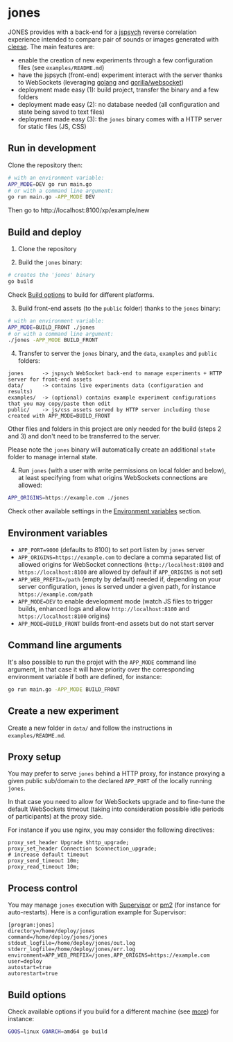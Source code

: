 # jones

JONES provides with a back-end for a [jspsych](https://www.jspsych.org/) reverse correlation experience intended to compare pair of sounds or images generated with [cleese](https://github.com/neuro-team-femto/cleese). The main features are:

* enable the creation of new experiments through a few configuration files (see `examples/README.md`)
* have the jspsych (front-end) experiment interact with the server thanks to WebSockets (leveraging [golang](https://golang.org/) and [gorilla/websocket](https://github.com/gorilla/websocket))
* deployment made easy (1): build project, transfer the binary and a few folders
* deployment made easy (2): no database needed (all configuration and state being saved to text files)
* deployment made easy (3): the `jones` binary comes with a HTTP server for static files (JS, CSS)

## Run in development

Clone the repository then:

```sh
# with an environment variable:
APP_MODE=DEV go run main.go
# or with a command line argument:
go run main.go -APP_MODE DEV
```

Then go to http://localhost:8100/xp/example/new

## Build and deploy

1. Clone the repository

2. Build the `jones` binary:

```sh
# creates the 'jones' binary
go build
```

Check [Build options](#build-options) to build for different platforms.

3. Build front-end assets (to the `public` folder) thanks to the `jones` binary:

```sh
# with an environment variable:
APP_MODE=BUILD_FRONT ./jones
# or with a command line argument:
./jones -APP_MODE BUILD_FRONT
```

4. Transfer to server the `jones` binary, and the `data`, `examples` and `public` folders:

```
jones      -> jspsych WebSocket back-end to manage experiments + HTTP server for front-end assets 
data/      -> contains live experiments data (configuration and results)
examples/  -> (optional) contains example experiment configurations that you may copy/paste then edit
public/    -> js/css assets served by HTTP server including those created with APP_MODE=BUILD_FRONT
```

Other files and folders in this project are only needed for the build (steps 2 and 3) and don't need to be transferred to the server.

Please note the `jones` binary will automatically create an additional `state` folder to manage internal state.

4. Run `jones` (with a user with write permissions on local folder and below), at least specifying from what origins WebSockets connections are allowed:

```sh
APP_ORIGINS=https://example.com ./jones
```

Check other available settings in the [Environment variables](#environment-variables) section.

## Environment variables

* `APP_PORT=9000` (defaults to 8100) to set port listen by `jones` server
* `APP_ORIGINS=https://example.com` to declare a comma separated list of allowed origins for WebSocket connections (`http://localhost:8100` and `https://localhost:8100` are allowed by default if `APP_ORIGINS` is not set)
* `APP_WEB_PREFIX=/path` (empty by default) needed if, depending on your server configuration, `jones` is served under a given path, for instance `https://example.com/path`
* `APP_MODE=DEV` to enable development mode (watch JS files to trigger builds, enhanced logs and allow `http://localhost:8100` and `https://localhost:8100` origins)
* `APP_MODE=BUILD_FRONT` builds front-end assets but do not start server

## Command line arguments

It's also possible to run the projet with the `APP_MODE` command line argument, in that case it will have priority over the corresponding environment variable if both are defined, for instance:

```sh
go run main.go -APP_MODE BUILD_FRONT
```

## Create a new experiment

Create a new folder in `data/` and follow the instructions in `examples/README.md`.

## Proxy setup

You may prefer to serve `jones` behind a HTTP proxy, for instance proxying a given public sub/domain to the declared `APP_PORT` of the locally running `jones`.

In that case you need to allow for WebSockets upgrade and to fine-tune the default WebSockets timeout (taking into consideration possible idle periods of participants) at the proxy side.

For instance if you use nginx, you may consider the following directives:

```
proxy_set_header Upgrade $http_upgrade;
proxy_set_header Connection $connection_upgrade;
# increase default timeout
proxy_send_timeout 10m;
proxy_read_timeout 10m;
```

## Process control

You may manage `jones` execution with [Supervisor](http://supervisord.org/) or [pm2](https://pm2.keymetrics.io/docs/usage/quick-start/) (for instance for auto-restarts). Here is a configuration example for Supervisor:

```
[program:jones]
directory=/home/deploy/jones
command=/home/deploy/jones/jones
stdout_logfile=/home/deploy/jones/out.log
stderr_logfile=/home/deploy/jones/err.log
environment=APP_WEB_PREFIX=/jones,APP_ORIGINS=https://example.com
user=deploy
autostart=true
autorestart=true
```

## Build options

Check available options if you build for a different machine (see [more](https://golang.org/doc/install/source#environment)) for instance:

```sh
GOOS=linux GOARCH=amd64 go build
```